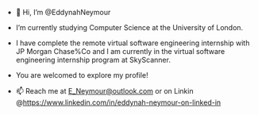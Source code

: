 - 👋 Hi, I’m @EddynahNeymour

- I’m currently studying Computer Science at the University of London. 

- I have complete the remote virtual software engineering internship with JP Morgan Chase%Co and I am currently in the virtual software engineering internship program at SkyScanner.

- You are welcomed to explore my profile!
      
- 📫 Reach me at E_Neymour@outlook.com or on Linkin @https://www.linkedin.com/in/eddynah-neymour-on-linked-in
